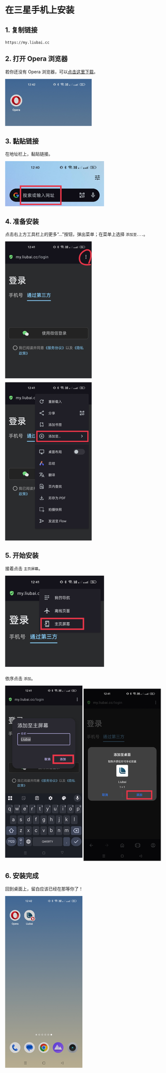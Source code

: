 # 在三星手机上安装

## 1. 复制链接

`https://my.liubai.cc`

<CopyButton />

## 2. 打开 Opera 浏览器

若你还没有 Opera 浏览器，可以[点击这里下载](https://musetransfer.com/s/alppnpqsj)。

<img src="./assets-opera/1.jpg" width="280" /> 

## 3. 黏贴链接

在地址栏上，黏贴链接。 

<img src="./assets-opera/2.jpg" width="320" />

## 4. 准备安装

点击右上方工具栏上的更多“...”按钮，弹出菜单；在菜单上选择 `添加至...`。

<img src="./assets-opera/3.jpg" width="280" style="margin-bottom: 10px" />

<img src="./assets-opera/4.jpg" width="280" />

## 5. 开始安装

接着点击 `主页屏幕`。

<img src="./assets-opera/5.jpg" width="320" style="margin-bottom: 10px" />

依序点击 `添加`。

<img src="./assets-opera/6.jpg" width="250" style="margin-bottom: 10px" />

<img src="./assets-opera/7.jpg" width="250" />

## 6. 安装完成

回到桌面上，留白应该已经在那等你了！

<img src="./assets-opera/8.jpg" width="250" />

